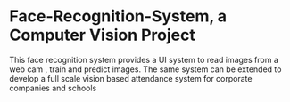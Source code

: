 # Face-Recognition-System, a Computer Vision Project
This face recognition system provides a UI system  to read images from a web cam , train and predict images. The same system can be extended to develop a full scale vision based attendance system for corporate companies and schools 
